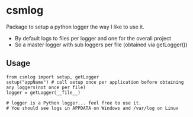 # csmlog

Package to setup a python logger the way I like to use it.

- By default logs to files per logger and one for the overall project
- So a master logger with sub loggers per file (obtained via getLogger())

## Usage

```
from csmlog import setup, getLogger
setup("appName") # call setup once per application before obtaining any loggers(not once per file)
logger = getLogger(__file__)

# logger is a Python logger... feel free to use it.
# You should see logs in APPDATA on Windows and /var/log on Linux
```